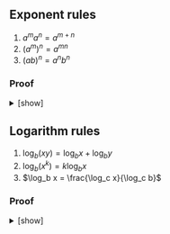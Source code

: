 ## Exponent rules

1. $a^m a^n = a^{m + n}$
2. $(a^m)^n = a^{mn}$
3. $(ab)^n = a^n b^n$

### Proof

<details>
<summary>[show]</summary>

Let $a$ and $b$ be real numbers, and let $m$ and $n$ be positive integers.

**Definition (_Exponentiation_)**:

$`
\begin{array}{lclll}
a^1       & = & a,    &                      & \text{(Def. 1)} \\
a^{n + 1} & = & a^n a & \text{for } n \ge 1. & \text{(Def. 2)}
\end{array}
`$

By induction on $n$:

1. $a^m a^n = a^{m + n}$

   <details>
   <summary>[show]</summary>

   **Base case ($n = 1$)**:
   <br>
   $`
   \begin{align*}
   a^m a^1
   & = a^m a      & & \text{(by Def. 1)} \\
   & = a^{m + 1}. & & \text{(by Def. 2)}
   \end{align*}
   `$

   **Inductive step**:
   <br>
   Assume $a^m a^n = a^{m + n}$. Then:

   $`
   \begin{align*}
   a^m a^{n + 1}
   & = a^m (a^n a)      & & \text{(by Def. 2)} \\
   & = (a^m a^n) a      & & \text{(by associativity)} \\
   & = a^{m + n} a      & & \text{(by the induction hypothesis)} \\
   & = a^{(m + n) + 1}  & & \text{(by Def. 2)} \\
   & = a^{m + (n + 1)}. & & \text{(by associativity)}
   \end{align*}
   `$

   </details>

2. $(a^m)^n = a^{mn}$

   <details>
   <summary>[show]</summary>

   **Base case ($n = 1$)**:
   <br>
   $`
   \begin{align*}
   (a^m)^1
   & = a^m            & & \text{(by Def. 1)} \\
   & = a^{m \cdot 1}. & & \text{(by identity)}
   \end{align*}
   `$

   **Inductive step**:
   <br>
   Assume $(a^m)^n = a^{mn}$. Then:

   $`
   \begin{align*}
   (a^m)^{n + 1}
   & = (a^m)^n a^m   & & \text{(by Def. 2)} \\
   & = a^{mn} a^m    & & \text{(by the induction hypothesis)} \\
   & = a^{mn + m}    & & \text{(by Rule 1)} \\
   & = a^{m(n + 1)}. & & \text{(by distributivity)}
   \end{align*}
   `$

   </details>

3. $(ab)^n = a^n b^n$

   <details>
   <summary>[show]</summary>

   **Base case ($n = 1$)**:
   <br>
   $`
   \begin{align*}
   (ab)^1
   & = ab       & & \text{(by Def. 1)} \\
   & = a^1 b^1. & & \text{(by Def. 1)}
   \end{align*}
   `$

   **Inductive step**:
   <br>
   Assume $(ab)^n = a^n b^n$. Then:

   $`
   \begin{align*}
   (ab)^{n + 1}
   & = (ab)^n (ab)          & & \text{(by Def. 2)} \\
   & = a^n b^n (ab)         & & \text{(by the induction hypothesis)} \\
   & = (a^n a) (b^n b)      & & \text{(by associativity and commutativity)} \\
   & = a^{n + 1} b^{n + 1}. & & \text{(by Def. 2)}
   \end{align*}
   `$

   </details>

</details>

## Logarithm rules

1. $\log_b (xy) = \log_b x + \log_b y$
2. $\log_b (x^k) = k \log_b x$
3. $\log_b x = \frac{\log_c x}{\log_c b}$

### Proof

<details>
<summary>[show]</summary>

Let $x, y > 0$ and $k$ be real numbers, and let $b, c > 0$ be real numbers with $b, c \ne 1$. Since a logarithm is the inverse of exponentiation, we have:

$`b^{\log_b x} = \log_b (b^x) = x,`$

just like $f(f^{-1}(x)) = f^{-1}(f(x)) = x$. Using this:

1. <br>

   $`
   \begin{align}
   \log_b (xy)
   &= \log_b (b^{\log_b x} b^{\log_b y}) \\
   &= \log_b (b^{\log_b x + \log_b y}) \\
   &= \log_b x + \log_b y.
   \end{align}
   `$

2. <br>

   $`
   \begin{align}
   \log_b (x^k)
   &= \log_b ((b^{\log_b x})^k) \\
   &= \log_b (b^{k \log_b x}) \\
   &= k \log_b x.
   \end{align}
   `$

3. <br>

   $`
   \begin{align}
   \log_b x
   &= \log_b x \cdot \frac{\log_c b}{\log_c b} \\
   &= \frac{\log_c (b^{\log_b x})}{\log_c b} \\
   &= \frac{\log_c x}{\log_c b}.
   \end{align}
   `$

</details>
